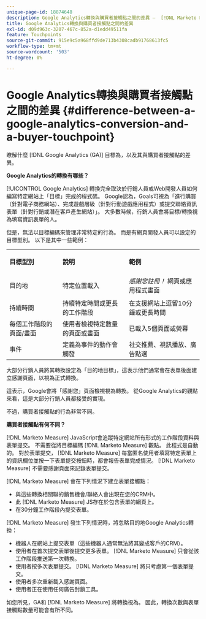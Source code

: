```yaml
---
unique-page-id: 18874648
description: Google Analytics轉換與購買者接觸點之間的差異 —  [!DNL Marketo Measure]
title: Google Analytics轉換與購買者接觸點之間的差異
exl-id: d09d963c-3207-467c-852a-d1edd49511fa
feature: Touchpoints
source-git-commit: 915e9c5a968ffd9de713b4308cadb91768613fc5
workflow-type: tm+mt
source-wordcount: '503'
ht-degree: 0%

---
```


# Google Analytics轉換與購買者接觸點之間的差異 {#difference-between-a-google-analytics-conversion-and-a-buyer-touchpoint}

瞭解什麼 [!DNL Google Analytics (GA)] 目標為，以及其與購買者接觸點的差異。

**Google Analytics的轉換有哪些？**

[!UICONTROL Google Analytics] 轉換完全取決於行銷人員或Web開發人員如何編寫特定網站上「目標」完成的程式碼。 Google認為，Goals可視為「進行購買（針對電子商務網站）、完成遊戲層級（針對行動遊戲應用程式）或提交聯絡資訊表單（針對行銷或潛在客戶產生網站）」。 大多數時候，行銷人員會將目標/轉換視為填寫資訊表單的人。

但是，無法以目標編碼來管理非常特定的行為。 而是有網頁開發人員可以設定的目標型別。 以下是其中一些範例：

<table> 
 <colgroup> 
  <col> 
  <col> 
  <col> 
 </colgroup> 
 <tbody> 
  <tr> 
   <td><strong>目標型別</strong></td> 
   <td><p><strong>說明</strong></p></td> 
   <td><strong>範例</strong></td> 
  </tr> 
  <tr> 
   <td><p>目的地</p></td> 
   <td>特定位置載入</td> 
   <td><em>感謝您註冊！</em> 網頁或應用程式畫面</td> 
  </tr> 
  <tr> 
   <td>持續時間</td> 
   <td>持續特定時間或更長的工作階段</td> 
   <td>在支援網站上逗留10分鐘或更長時間</td> 
  </tr> 
  <tr> 
   <td>每個工作階段的頁面/畫面</td> 
   <td>使用者檢視特定數量的頁面或畫面</td> 
   <td>已載入5個頁面或熒幕</td> 
  </tr> 
  <tr> 
   <td>事件</td> 
   <td>定義為事件的動作會觸發</td> 
   <td>社交推薦、視訊播放、廣告點選</td> 
  </tr> 
 </tbody> 
</table>

大部分行銷人員將其轉換設定為「目的地目標」，這表示他們通常會在表單後面建立感謝頁面，以視為正式轉換。

這表示，Google會將「感謝您」頁面檢視視為轉換。 從Google Analytics的觀點來看，這是大部分行銷人員都接受的實現。

不過，購買者接觸點的行為非常不同。

**購買者接觸點有何不同？**

[!DNL Marketo Measure] JavaScript會追蹤特定網站所有形式的工作階段資料與表單提交。 不需要從將目標編碼 [!DNL Marketo Measure] 觀點。 此程式是自動的。 對於表單提交， [!DNL Marketo Measure] 每當匿名使用者填寫特定表單上的資訊欄位並按一下表單提交按鈕時，都會報告表單完成情況。 [!DNL Marketo Measure] 不需要感謝頁面來記錄表單提交。

[!DNL Marketo Measure] 會在下列情況下建立表單接觸點：

* 與這些轉換相關聯的銷售機會/聯絡人會出現在您的CRM中。
* 此 [!DNL Marketo Measure] JS存在於包含表單的網頁上。
* 在30分鐘工作階段內提交表單。

[!DNL Marketo Measure] 發生下列情況時，將忽略目的地Google Analytics轉換：

* 機器人在網站上提交表單（這些機器人通常無法將其變成客戶的CRM）。
* 使用者在首次提交表單後提交更多表單。 [!DNL Marketo Measure] 只會從該工作階段推送第一次轉換。
* 使用者按多次表單提交。 [!DNL Marketo Measure] 將只考慮第一個表單提交。
* 使用者多次重新載入感謝頁面。
* 使用者正在使用任何廣告封鎖工具。

如您所見，GA和 [!DNL Marketo Measure] 將轉換視為。 因此，轉換次數與表單接觸點數量可能會有所不同。
